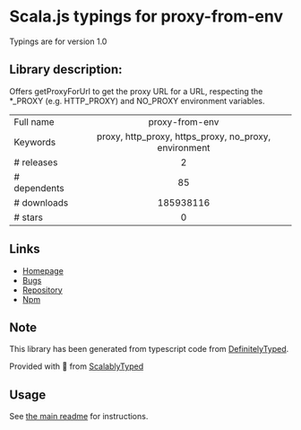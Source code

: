 
# Scala.js typings for proxy-from-env

Typings are for version 1.0

## Library description:
Offers getProxyForUrl to get the proxy URL for a URL, respecting the *_PROXY (e.g. HTTP_PROXY) and NO_PROXY environment variables.

|                    |                 |
| ------------------ | :-------------: |
| Full name          | proxy-from-env |
| Keywords           | proxy, http_proxy, https_proxy, no_proxy, environment |
| # releases         | 2 |
| # dependents       | 85 |
| # downloads        | 185938116 |
| # stars            | 0 |

## Links
- [Homepage](https://github.com/Rob--W/proxy-from-env#readme)
- [Bugs](https://github.com/Rob--W/proxy-from-env/issues)
- [Repository](https://github.com/Rob--W/proxy-from-env)
- [Npm](https://www.npmjs.com/package/proxy-from-env)
    


## Note
This library has been generated from typescript code from [DefinitelyTyped](https://definitelytyped.org).

Provided with :purple_heart: from [ScalablyTyped](https://github.com/oyvindberg/ScalablyTyped)

## Usage
See [the main readme](../../readme.md) for instructions.


